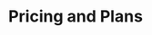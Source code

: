 ---
url: /pricing
metaTags: >-
  <meta property="og:title" content="Get started with Visyond for free">
  <meta property="og:type" content="website">
  <meta property="og:image" content="https://visyond.com/img/thumbnails/Thumbnail - Pricing 2023.png">
  <meta property="og:description" content="Get started with an actually useful free plan.">
  <meta property="og:url" content="https://visyond.com/pricing/">
  <meta name="description" content="Get started with an actually useful free plan.">
title: Pricing and Plans
topTitle: >-
  Build<span style="color: #0086ff;">.</span> Analyze<span style="color: #0086ff;">.</span> Present<span style="color: #0086ff;">.</span>
topSubTitle: >-
  Get started with an <span style="font-weight: 900;">actually useful</span> free plan.
topButtonText: 'Get started'
topButtonLink: '/accounts/signup/'
pricingSections:
  - pricingSection:
      plansCards:
        - PricePrimary: $0
          PricePrimaryPeriod: >-
            free <br/>forever
          cardButton:
            cardButtonText: Get started
            cardButtonURL: '/accounts/signup/'
            isButtonContactUs: false
        #   featuresListHeader: 'With Starter plan, you can:'
        #   featureslist:
        #     - title: Create no-code dashboards
        #       tooltip: >- 
        #         Build interactive online dashboards and ‘what-if’ calculators using Excel formulas and scenarios & charts you create in Visyond.
        #     - title: Organize scenarios
        #       tooltip: >- 
        #         Create and manage scenarios without overwriting, corrupting or losing any data.
        #     - title: Simplify charting
        #       tooltip: >- 
        #         Create beautiful charts, easily customize data series and keep information up-to-date.
          planCardIcon: /img/pricing/STANDARD.png
          limitsListHeader: 'You get:'
          limitsList:
            - limitTitle: 2 projects
              limitTooltip: The number of simultaneously active projects that you can work on.
            - limitTitle: 2 dashboards per project
              limitTooltip: >-
                The number of dashboards you can create in each project.
            - limitTitle: 2 scenarios per project
              limitTooltip: >-
                The number of scenarios you can create in each of your projects.          
          planCardDescription: >-
            Ultimate value and all features right from the start.
          planCardTitle: Start 
          planCardLabelColor: '#b3ebff'
          planCardPriceColor: '#383e4d'
 

        - PricePrimary: $25
          PricePrimaryPeriod: >-
            / month
          priceBillingNote: or $250 / year
          # priceBillingNote: 'or <span>$250</span> / year'
          cardButton:
            cardButtonText: Get started
            cardButtonURL: '/accounts/signup/'
            isButtonContactUs: false
        #   featuresListHeader: 'All in Starter, plus:'
        #   featureslist:
        #     - title: Find top drivers
        #       tooltip: >-
        #         Find the most important input drivers for your decision metrics, and their impact on the outputs of your model.
        #     - title: Automate Sensitivity analysis
        #       tooltip: >-
        #         Easily run 1-way and 2-way sensitivities on your model’s outputs, and see how sensitive they are to changes.
        #     - title: Compare scenarios
        #       tooltip: >-
        #         Compare and analyze scenarios of your model in detail, generating charts and comparison tables. Understand which metrics change and by how much between scenarios and see their impact on the variability of the outputs.
        #     - title: Run Monte Carlo simulations
        #       tooltip: >-
        #         Run Monte Carlo simulations and manage the risks on the output metrics when they are modeled probabilistically (based on experience or historical data).
        #     - title: Auto-analyze models
        #       tooltip: >-
        #         Get quick insights on the outputs of your spreadsheet model by running heuristic auto-analysis that you can customize to your needs afterwards.
          planCardIcon: /img/pricing/PRO.png
          limitsListHeader: 'You get:'
          limitsList:
            - limitTitle: 5 projects
              limitTooltip: The number of simultaneously active projects that you can work on.
            - limitTitle: 5 dashboards per project
              limitTooltip: >-
                The number of dashboards you can create in each project.
            - limitTitle: 5 scenarios per project
              limitTooltip: >-
                The number of scenarios you can create in each of your projects.
          planCardDescription: >-
            More projects. More dashboards. More Scenarios.
          planCardTitle: Use
          planCardLabelColor: '#00B1FF'
          planCardPriceColor: '#00B1FF'



        - PricePrimary: $97
          PricePrimaryPeriod: >-
            / month
          priceBillingNote: or $970 / year
          cardButton:
            cardButtonText: Get started
            cardButtonURL: '/accounts/signup/'
            isButtonContactUs: false
            isButtonEnterprise: false
          featuresListHeader: 'Additional benefits:'
        #   featureslist:
        #     - title: Embed dashboards
        #       tooltip: >-
        #         Share dashboards and presentations with a large audience by embedding them on any web page.
        #     - title: Remove watermarks
        #       tooltip: >-
        #         Remove Visyond branding.
        #     - title: Request White Labeling
        #       tooltip: >-
        #         White label the platform, and maintain your brand identity when serving your team or clients. Billed separately.
        #     - title: Request on-premises installation
        #       tooltip: >-
        #         Install Visyond on your server. Billed separately.          
          planCardIcon: /img/pricing/ADVANCED.png
          limitsListHeader: 'Your get:'
          limitsList:
            - limitTitle: 10 projects
              limitTooltip: The number of simultaneously active projects that you can work on.
            - limitTitle: 10 dashboards per project
              limitTooltip: >-
                The number of dashboards you can create in each project.
            - limitTitle: 10 scenarios per project
              limitTooltip: >-
                The number of scenarios you can create in each of your projects.      
          planCardDescription: >-
            Even more projects, dashboards, and scenarios.
          planCardTitle: Expand
          planCardLabelColor: '#0585ff'
          planCardPriceColor: '#0585ff'



        - PricePrimary: Talk to us
          PricePrimaryPeriod:
          priceBillingNote: 
          cardButton:
            cardButtonText: Contact us
            cardButtonURL: '#contactUs'
            isButtonContactUs: false
            isButtonEnterprise: true
          featuresListHeader: 'Additional benefits:'
          featureslist:
            - title: Selective sharing
              tooltip: >-
                Share only specific worksheets and/or dashboard with internal or external viewers.
            - title: Embed dashboards
              tooltip: >-
                Share dashboards and presentations with a large audience by embedding them on any web page.
            - title: Request White Labeling
              tooltip: >-
                White label the platform, and maintain your brand identity when serving your team or clients. Billed separately.
            - title: Request on-premises installation
              tooltip: >-
                Install Visyond on your server. Billed separately.          
          planCardIcon: /img/pricing/ADVANCED.png
          limitsListHeader: 'Your get:'
          limitsList:
            - limitTitle: Unlimited projects
              limitTooltip: The number of simultaneously active projects that you can work on.
            - limitTitle: Unlimited dashboards
              limitTooltip: >-
                The number of dashboards you can create in each project.
            - limitTitle: Unlimited scenarios
              limitTooltip: >-
                The number of scenarios you can create in each of your projects.              
          planCardDescription: >-
            Fully integrate Visyond into your tech and process stack.
          planCardTitle: Teams
          planCardLabelColor: '#3b3d4b'
          planCardPriceColor: '#3b3d4b'



      pricingSectionTitlePrefix: '1'
      pricingSectionTitle: Dashboards
      planInfoBlock:
        planInfoBlockTitle: 'Ideal if you want to'
        planInfoBlockDescription: >-
          Create spreadsheet-driven dashboards and 'what-if' calculators, and empower collaborators to test scenarios in self-service mode without the risk of breaking the spreadsheet.
        planInfoBlockImage: /img/pricing/pricingDashboardsPlans.png
        planInfoBlockImageAltText: >-
          Dashboard plans image
DemoStripTitle: Flexible. Familiar. Scalable.
DemoStripTitleButton: Watch Demo
DemoStripTitleLink: /demo
contact:
  buttonlabel: Talk to Us
  buttonlink: /request
  cards:
    - img: /img/pricing/INTEGRATIONS.png
      text: >-
        Integrate your existing systems with Visyond.
      title: Integrations
    - img: /img/pricing/WHITE LABELING.png
      text: White label the platform, and maintain your brand identity when serving your clients.
      title: White Labeling
    - img: /img/pricing/ENTERPRISE.png
      text: Install Visyond on your server.
      title: On-premise Installation
    - img: /img/pricing/EDUCATION.png
      text: Special offers for students and instructors.
      title: Educational Software
  title: Talk to Us if You Need...
formTitle: Talk to us
faqTitle: Frequently Asked Questions
faqSectionContent:
  - answersList:
      - answer: >-
          Yes.
      - answer: >-
          Sign up for the [free plan](/accounts/signup/) to get all features. No credit card required. Afterwards, you can upgrade your plan or stay on the free plan.         
    faqSectionSubTitle: Is there a free version of Visyond?
  - answersList:
      - answer: >-
          Start with the free one, and get all the features. Upgrade if you need more projects, more dashboards, and more scenarios. 
      - answer: >-
          Still not sure which plan is the best for you or your team? [Contact us](#contactUs).
    faqSectionSubTitle: Which plan should I pick?
  - answersList:
      - answer: >-
          Plan upgrades take place immediately. You will be charged pro-rata (for the days remaining in the current billing period) on the price difference between the new and previous plan.
      - answer: >-
          Plan downgrades take place at the end of the current billing cycle.
      - answer: >-
          Changes to the billing cycle (e.g., from monthly to annual or vice versa) will take place at the end of the current billing cycle.
      - answer: >-
          We **do not** store your credit card information. We process payments with [Stripe](https://stripe.com/), a PCI Level 1 Service Provider (this is the most stringent level of certification available in the payments industry).
    faqSectionSubTitle: Can I change my plan?
  - answersList:
      - answer: >-
          Please [log in](/accounts/login/), and then navigate to the [Account tab → Billing](/dashboard#billing).
    faqSectionSubTitle: How do I manage my billing?
#   - answersList:
#       - answer: >-
#           Yes. If you choose an annual plan, you will get a 18% discount (2 months free).
#     faqSectionSubTitle: Do you offer discounted plans?
  - answersList:
      - answer: >-
          We accept credit cards, and wire transfers for the 'Large' plan.
      - answer: >-
          We **do not** store your credit card information. We process payments with [Stripe](https://stripe.com/), a PCI Level 1 Service Provider (this is the most stringent level of certification available in the payments industry).        
    faqSectionSubTitle: How can I pay?
  - answersList:
      - answer: >-
          We use a variety of ways to secure your data.
      - answer: >-
          Visyond is hosted by [DigitalOcean](https://www.digitalocean.com/). The server is located in the Netherlands.
      - answer: >-
          We provide a fully secure connection between customers and our server. All transferred data is sent encrypted using the [TLS/SSL protocol](https://en.wikipedia.org/wiki/Transport_Layer_Security).
      - answer: >-
          All projects are stored encrypted on the server using [Advanced Encryption Standard (AES)](https://en.wikipedia.org/wiki/Advanced_Encryption_Standard), adopted by the U.S. government and included in the [ISO/IEC 18033-3 standard](https://www.iso.org/standard/54531.html).
      - answer: >-
          We use [Cross Site Request Forgery (CSRF)](https://en.wikipedia.org/wiki/Cross-site_request_forgery) middleware that prevents stealing your session.
      - answer: >-
          Our developers have access to the server via [SSH](https://en.wikipedia.org/wiki/Secure_Shell_Protocol) using [RSA](https://en.wikipedia.org/wiki/RSA_(cryptosystem)) keys. This means that no one else can access the server, and that the access keys are stored locally on the computers and are not distributed on the network.
    faqSectionSubTitle: How secure is Visyond?    
  - answersList:
      - answer: >-
          Yes. [Contact us](#contactUs) for special offers for students and instructors.
    faqSectionSubTitle: Do you offer plans for students?
  - answersList:
      - answer: >-
          Please see [Frequently Asked Questions](/faq) or [contact us](#contactUs).
    faqSectionSubTitle: I have other questions...

---